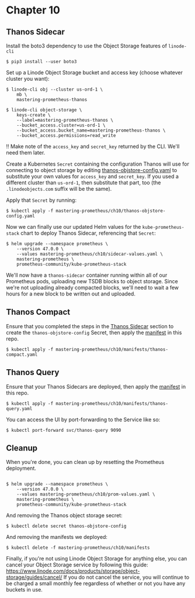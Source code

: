 # Chapter 10

## Thanos Sidecar
Install the boto3 dependency to use the Object Storage features of `linode-cli`
```console
$ pip3 install --user boto3
```

Set up a Linode Object Storage bucket and access key (choose whatever cluster you want):
```console
$ linode-cli obj --cluster us-ord-1 \
    mb \
    mastering-prometheus-thanos

$ linode-cli object-storage \
    keys-create \
    --label=mastering-prometheus-thanos \
    --bucket_access.cluster=us-ord-1 \
    --bucket_access.bucket_name=mastering-prometheus-thanos \
    --bucket_access.permissions=read_write
```

!! Make note of the `access_key` and `secret_key` returned by the CLI. We'll need them later.

Create a Kubernetes `Secret` containing the configuration Thanos will use for connecting to object storage by editing [thanos-objstore-config.yaml](./thanos-objstore-config.yaml) to substitute your own values for `access_key` and `secret_key`. If you used a different cluster than `us-ord-1`, then substitute that part, too (the `.linodeobjects.com` suffix will be the same).

Apply that `Secret` by running:
```console
$ kubectl apply -f mastering-prometheus/ch10/thanos-objstore-config.yaml
```

Now we can finally use our updated Helm values for the `kube-prometheus-stack` chart to deploy Thanos Sidecar, referencing that `Secret`:

```console
$ helm upgrade --namespace prometheus \
    --version 47.0.0 \
    --values mastering-prometheus/ch10/sidecar-values.yaml \
    mastering-prometheus \
    prometheus-community/kube-prometheus-stack
```

We'll now have a `thanos-sidecar` container running within all of our Prometheus pods, uploading new TSDB blocks to object storage. Since we're not uploading already compacted blocks, we'll need to wait a few hours for a new block to be written out and uploaded.

## Thanos Compact
Ensure that you completed the steps in the [Thanos Sidecar](#thanos-sidecar) section to create the `thanos-objstore-config` Secret, then apply the [manifest](./manifests/thanos-compact.yaml) in this repo.

```console
$ kubectl apply -f mastering-prometheus/ch10/manifests/thanos-compact.yaml
```

## Thanos Query
Ensure that your Thanos Sidecars are deployed, then apply the [manifest](./manifests/thanos-query.yaml) in this repo.

```console
$ kubectl apply -f mastering-prometheus/ch10/manifests/thanos-query.yaml
```

You can access the UI by port-forwarding to the Service like so:

```console
$ kubectl port-forward svc/thanos-query 9090
```

## Cleanup

When you're done, you can clean up by resetting the Prometheus deployment.

```console

$ helm upgrade --namespace prometheus \
    --version 47.0.0 \
    --values mastering-prometheus/ch10/prom-values.yaml \
    mastering-prometheus \
    prometheus-community/kube-prometheus-stack
```

And removing the Thanos object storage secret:

```console
$ kubectl delete secret thanos-objstore-config 
```

And removing the manifests we deployed:
```console
$ kubectl delete -f mastering-prometheus/ch10/manifests
```

Finally, if you're not using Linode Object Storage for anything else, you can cancel your Object Storage service by following this guide: https://www.linode.com/docs/products/storage/object-storage/guides/cancel/
If you do not cancel the service, you will continue to be charged a small monthly fee regardless of whether or not you have any buckets in use.
